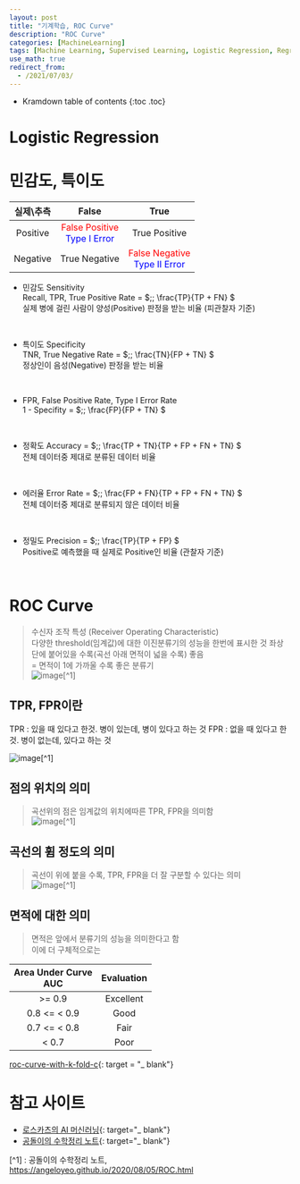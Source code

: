 ```yaml
---
layout: post
title: "기계학습, ROC Curve"
description: "ROC Curve"
categories: [MachineLearning]
tags: [Machine Learning, Supervised Learning, Logistic Regression, Regression, ROC Curve]
use_math: true
redirect_from:
  - /2021/07/03/
---
```


* Kramdown table of contents
{:toc .toc}

# Logistic Regression
 

# 민감도, 특이도    

|실제\\추측 | False | True |
|:---:|:---:|:---:|
|Positive|<span style="color:red">False Positive</span><br /><span style="color:blue">Type I Error</span>|True Positive|    
|Negative|True Negative|<span style="color:red"> False Negative</span><br /><span style="color:blue"> Type II Error </span>|    

- 민감도 Sensitivity     
Recall, TPR, True Positive Rate = $\;\; \frac{TP}{TP + FN} $    
실제 병에 걸린 사람이 양성(Positive) 판정을 받는 비율 (피관찰자 기준)    
<br />    
        
- 특이도 Specificity    
TNR, True Negative Rate = $\;\; \frac{TN}{FP + TN} $    
정상인이 음성(Negative) 판정을 받는 비율    
<br />    
        
- FPR, False Positive Rate, Type I Error Rate    
1 - Specifity = $\;\; \frac{FP}{FP + TN} $    
<br />    
     
- 정확도 Accuracy = $\;\; \frac{TP + TN}{TP + FP + FN + TN} $    
전체 데이터중 제대로 분류된 데이터 비율    
<br />    
    
- 에러율 Error Rate = $\;\; \frac{FP + FN}{TP + FP + FN + TN} $    
전체 데이터중 제대로 분류되지 않은 데이터 비율  
<br />    

- 정밀도 Precision = $\;\; \frac{TP}{TP + FP} $    
Positive로 예측했을 때 실제로 Positive인 비율 (관찰자 기준)     
<br />    


# ROC Curve    
> 수신자 조작 특성 (Receiver Operating Characteristic)      
> 다양한 threshold(임계값)에 대한 이진분류기의 성능을 한번에 표시한 것
> 좌상단에 붙어있을 수록(곡선 아래 면적이 넓을 수록) 좋음    
> = 면적이 1에 가까울 수록 좋은 분류기    
![image](https://user-images.githubusercontent.com/32366711/124346110-01a74f80-dc18-11eb-9546-5ede0492c1a3.png)[^1]

## TPR, FPR이란    
TPR : 있을 때 있다고 한것. 병이 있는데, 병이 있다고 하는 것
FPR : 없을 때 있다고 한 것. 병이 없는데, 있다고 하는 것

![image](https://user-images.githubusercontent.com/32366711/124346455-daea1880-dc19-11eb-8b4a-a8ffd299cf87.png)[^1]

## 점의 위치의 의미    
> 곡선위의 점은 임계값의 위치에따른 TPR, FPR을 의미함    
![image](https://user-images.githubusercontent.com/32366711/124346465-e9383480-dc19-11eb-84db-fbbd6aba44ab.png)[^1]

## 곡선의 휨 정도의 의미    
> 곡선이 위에 붙을 수록, TPR, FPR을 더 잘 구분할 수 있다는 의미    
![image](https://user-images.githubusercontent.com/32366711/124346501-27cdef00-dc1a-11eb-9b7d-ba31c422c55b.png)[^1]

## 면적에 대한 의미    
> 면적은 앞에서 분류기의 성능을 의미한다고 함    
> 이에 더 구체적으로는    

| Area Under Curve <br/> AUC | Evaluation |
|:--------------------:|:----------:|
|        >= 0.9        |  Excellent |
|     0.8 <= < 0.9     |    Good    |
|     0.7 <= < 0.8     |    Fair    |
|         < 0.7        |    Poor    |



[roc-curve-with-k-fold-c](https://www.kaggle.com/kanncaa1/roc-curve-with-k-fold-cv/){: target = "_ blank"}           


# 참고 사이트
- [로스카츠의 AI 머신러닝](https://losskatsu.github.io/machine-learning/stat-roc-curve/#2-%EB%AF%BC%EA%B0%90%EB%8F%84%EC%99%80-%ED%8A%B9%EC%9D%B4%EB%8F%84){: target="_ blank"}    
- [공돌이의 수학정리 노트](https://angeloyeo.github.io/2020/08/05/ROC.html){: target="_ blank"}

[^1] : 공돌이의 수학정리 노트, https://angeloyeo.github.io/2020/08/05/ROC.html
